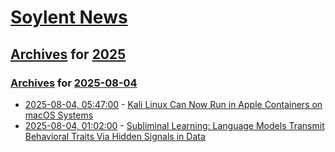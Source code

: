 # [Soylent News](../../../README.md)

## [Archives](../../index.md) for [2025](../index.md)

### [Archives](../../index.md) for [2025-08-04](index.md)

* [2025-08-04, 05:47:00](https://soylentnews.org/article.pl?sid=25/08/02/2145230&from=rss) - [Kali Linux Can Now Run in Apple Containers on macOS Systems](https://soylentnews.org/article.pl?sid=25/08/02/2145230&from=rss)
* [2025-08-04, 01:02:00](https://soylentnews.org/article.pl?sid=25/08/02/1318209&from=rss) - [Subliminal Learning: Language Models Transmit Behavioral Traits Via Hidden Signals in Data](https://soylentnews.org/article.pl?sid=25/08/02/1318209&from=rss)
